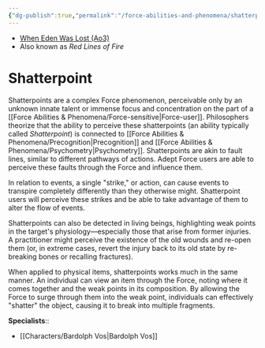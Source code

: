 ```yaml
---
{"dg-publish":true,"permalink":"/force-abilities-and-phenomena/shatterpoint/","tags":["universal","sense","forcepower"],"noteIcon":"saber1"}
---
```


- [When Eden Was Lost (Ao3)](https://archiveofourown.org/works/19334440/chapters/45992584)
- Also known as *Red Lines of Fire*
# Shatterpoint
Shatterpoints are a complex Force phenomenon, perceivable only by an unknown innate talent or immense focus and concentration on the part of a [[Force Abilities & Phenomena/Force-sensitive\|Force-user]]. Philosophers theorize that the ability to perceive these shatterpoints (an ability typically called *Shatterpoint*) is connected to [[Force Abilities & Phenomena/Precognition\|Precognition]] and [[Force Abilities & Phenomena/Psychometry\|Psychometry]]. Shatterpoints are akin to fault lines, similar to different pathways of actions. Adept Force users are able to perceive these faults through the Force and influence them.

In relation to events, a single "strike," or action, can cause events to transpire completely differently than they otherwise might. Shatterpoint users will perceive these strikes and be able to take advantage of them to alter the flow of events. 

Shatterpoints can also be detected in living beings, highlighting weak points in the target's physiology—especially those that arise from former injuries. A practitioner might perceive the existence of the old wounds and re-open them (or, in extreme cases, revert the injury back to its old state by re-breaking bones or recalling fractures). 

When applied to physical items, shatterpoints works much in the same manner. An individual can view an item through the Force, noting where it comes together and the weak points in its composition. By allowing the Force to surge through them into the weak point, individuals can effectively "shatter" the object, causing it to break into multiple fragments. 

**Specialists**::
- [[Characters/Bardolph Vos\|Bardolph Vos]]
